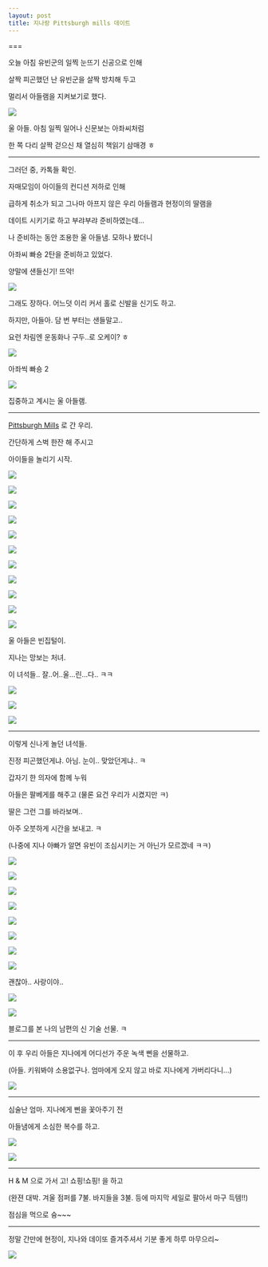 ```yaml
---
layout: post
title: 지나랑 Pittsburgh mills 데이트
---
```

===

오늘 아침 유빈군의 일찍 눈뜨기 신공으로 인해

살짝 피곤했던 난 유빈군을 살짝 방치해 두고

멀리서 아들램을 지켜보기로 했다.

![](http://2.bp.blogspot.com/-G7irDhugaZg/VNGJsqHQrVI/AAAAAAAAHZ8/OUq-L95esHE/s1600/20150203_085831.jpg)

울 아들. 아침 일찍 일어나 신문보는 아좌씨처럼

한 쪽 다리 살짝 걷으신 채 열심히 책읽기 삼매경 ㅎ

---

그러던 중, 카톡들 확인.

자매모임이 아이들의 컨디션 저하로 인해

급하게 취소가 되고 그나마 아프지 않은 우리 아들램과 현정이의 딸램을

데이트 시키기로 하고 부랴부랴 준비하였는데...

나 준비하는 동안 조용한 울 아들냄. 모하나 봤더니

아좌씨 빠숑 2탄을 준비하고 있었다.

양말에 샌들신기! 뜨악!

![](http://cfile216.uf.daum.net/image/274E433752E23CA234617E)

그래도 장하다. 어느덧 이리 커서 홀로 신발을 신기도 하고.

하지만, 아들아. 담 번 부터는 샌들말고.. 

요런 차림엔 운동화나 구두..로 오케이? ㅎ

![](http://2.bp.blogspot.com/-kHzuJq3XiJM/VNGJulZGuZI/AAAAAAAAHaU/eYwqWOzjCbw/s1600/20150203_095555.jpg)

아좌씩 빠숑 2

![](http://2.bp.blogspot.com/-XG-SV3yIzLY/VNGJtczvmmI/AAAAAAAAHaA/kx7C2oKfBzE/s1600/20150203_095543.jpg)

집중하고 계시는 울 아들램.

---

[Pittsburgh Mills](http://www.pittsburghmills.com/) 로 간 우리.

간단하게 스벅 한잔 해 주시고

아이들을 놀리기 시작.

![](http://2.bp.blogspot.com/-LwGpkX-GdFU/VNGJrfY6ooI/AAAAAAAAHZg/U6WLSg5k3Vs/s1600/1423002062185.jpeg)

![](http://1.bp.blogspot.com/-06nGLNt53QY/VNGJvWe685I/AAAAAAAAHag/ldVni12AypE/s1600/DSC03008.JPG)

![](http://2.bp.blogspot.com/-RwHW3lOz-uE/VNGJwSYMxII/AAAAAAAAHbA/SicH9fl1cnE/s1600/DSC03011.JPG)

![](http://1.bp.blogspot.com/-WnmH4l331EQ/VNGJwvufPjI/AAAAAAAAHbE/m9zh1NlM1lI/s1600/DSC03012.JPG)

![](http://4.bp.blogspot.com/-Sfroqd7rJGw/VNGJwhrxv1I/AAAAAAAAHbM/AugoIDtPTcs/s1600/DSC03013.JPG)

![](http://3.bp.blogspot.com/-tkt2gdL3UlM/VNGJyA4oIFI/AAAAAAAAHbw/_4wmP4WYDu0/s1600/DSC03017.JPG)

![](http://2.bp.blogspot.com/-kq_rjRAV9r0/VNGJyQUCb9I/AAAAAAAAHb4/7N3MKl9nKy8/s1600/DSC03018.JPG)

![](http://2.bp.blogspot.com/-ytu4EXe9Nb8/VNGJy58t5qI/AAAAAAAAHcI/UrU2aCku9A4/s1600/DSC03019.JPG)

![](http://3.bp.blogspot.com/-F8a-fSopj0k/VNGJzOh_VTI/AAAAAAAAHcE/pSHDeBm9Zcw/s1600/DSC03020.JPG)

![](http://2.bp.blogspot.com/-E5_dWoeDnXw/VNGJzetupZI/AAAAAAAAHcQ/TVws_oZDtiE/s1600/IMG_20150203_170945.jpg)

![](http://4.bp.blogspot.com/--uZAljPxHbA/VNGJzRbSsFI/AAAAAAAAHcM/uuq59GLMEhU/s1600/DSC03021.JPG)

울 아들은 빈집털이. 

지나는 망보는 처녀. 

이 녀석들.. 잘..어..울...린...다.. ㅋㅋ

![](http://4.bp.blogspot.com/--ErhviCJdCk/VNGJrKguEbI/AAAAAAAAHZk/9bAssWZnJ4w/s1600/1423002060204.jpeg)

![](http://4.bp.blogspot.com/-wjjiadgmzy8/VNGJq-UHnLI/AAAAAAAAHZY/HuR0fzLKKqE/s1600/1423002058225.jpeg)

![](http://3.bp.blogspot.com/-lxayuugfeho/VNGJqpC7fgI/AAAAAAAAHZM/igEsxclp80k/s1600/1423002055737.jpeg)

---

이렇게 신나게 놀던 녀석들.

진정 피곤했던게냐. 아님. 눈이.. 맞았던게냐.. ㅋ

갑자기 한 의자에 함께 누워

아들은 팔베게를 해주고 (물론 요건 우리가 시켰지만 ㅋ) 

딸은 그런 그를 바라보며..

아주 오붓하게 시간을 보내고. ㅋ

(나중에 지나 아빠가 알면 유빈이 조심시키는 거 아닌가 모르겠네 ㅋㅋ)


![](http://1.bp.blogspot.com/-hmR0_it5WxU/VNGJnYF6ZGI/AAAAAAAAHYU/Y5o4KN-iGTg/s1600/1423002034602.jpeg)

![](http://3.bp.blogspot.com/-J7L0lGWsXc0/VNGJnwdsoaI/AAAAAAAAHYM/qdTAeEmPh4A/s1600/1423002036582.jpeg)

![](http://2.bp.blogspot.com/-2X6tF8_kVc0/VNGJovariQI/AAAAAAAAHYc/DxH78Bcxxg8/s1600/1423002041483.jpeg)

![](http://3.bp.blogspot.com/-t2O3D2v2StM/VNGJpDiKeLI/AAAAAAAAHYk/OQtr9Nxq8ag/s1600/1423002044171.jpeg)

![](http://4.bp.blogspot.com/-SQi7QZRLw84/VNGJpUV2t3I/AAAAAAAAHYs/TnLOzOVMai8/s1600/1423002046379.jpeg)

![](http://4.bp.blogspot.com/-QgEQpf-DhqI/VNGJprxw_8I/AAAAAAAAHZ0/Rid22jw19K0/s1600/1423002049055.jpeg)

![](http://1.bp.blogspot.com/-efDzhxiSwWI/VNGJp5aX_-I/AAAAAAAAHY8/URek7Mu2wa0/s1600/1423002051111.jpeg)

![](http://3.bp.blogspot.com/-y5hIAVaRqGU/VNGJoHIHJ6I/AAAAAAAAHY0/nqQ_srRii-4/s1600/1423002039065.jpeg)

괜찮아.. 사랑이야..

![](http://img.lifestyler.co.kr/uploads/vod/lifestyler_thumbnail/storyon/dramastory/dramastory_01.jpg)

![](http://3.bp.blogspot.com/-x2estY69BdE/VNGbUdxl8yI/AAAAAAAAHiA/fo5Xe7bmwHU/s1600/KakaoTalk_20150203_230558392.jpg)

블로그를 본 나의 남편의 신 기술 선물. ㅋ

---

이 후 우리 아들은 지나에게 어디선가 주운 녹색 삔을 선물하고.

(아들. 키워봐야 소용없구나. 엄마에게 오지 않고 바로 지나에게 가버리다니...)

![](https://encrypted-tbn0.gstatic.com/images?q=tbn:ANd9GcSqEifwutvnDct0Xl_-Q8oglzq91N7hA_R4StGErgXVgcFoWDro)

---

심술난 엄마. 지나에게 삔을 꽃아주기 전

아들냄에게 소심한 복수를 하고.

![](http://4.bp.blogspot.com/-b8gGAAxXm88/VNGJmpQ-tOI/AAAAAAAAHX4/qpJadQ4rLXU/s1600/1423002029836.jpeg)

![](http://2.bp.blogspot.com/-C0Kp8xezZ7o/VNGJm_OJ0kI/AAAAAAAAHX8/w1GDAozUXzw/s1600/1423002032138.jpeg)

---

H & M 으로 가서 고! 쇼핑!쇼핑! 을 하고

(완젼 대박. 겨울 점퍼를 7불. 바지들을 3불. 등에 마지막 세일로 팔아서 마구 득템!!)

점심을 먹으로 슝~~~

---

정말 간만에 현정이, 지나와 데이또 즐겨주셔서 기분 좋게 하루 마무으리~

![](http://upload.inven.co.kr/upload/2014/05/19/bbs/i3441978442.jpg)


